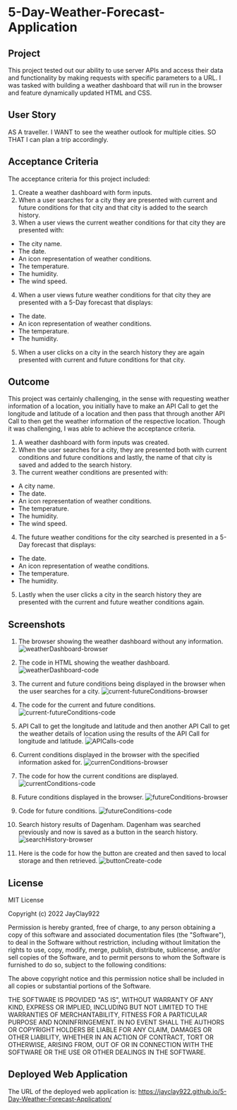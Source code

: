 # 5-Day-Weather-Forecast-Application

## Project
This project tested out our ability to use server APIs and access their data and functionality by making requests with specific parameters to a URL. I was tasked with building a weather dashboard that will run in the browser and feature dynamically updated HTML and CSS.

## User Story
AS A traveller.
I WANT to see the weather outlook for multiple cities.
SO THAT I can plan a trip accordingly.

## Acceptance Criteria
The acceptance criteria for this project included:

1. Create a weather dashboard with form inputs.
2. When a user searches for a city they are presented with current and future conditions for that city and that city is added to the search history.
3. When a user views the current weather conditions for that city they are presented with:
 - The city name.
 - The date.
 - An icon representation of weather conditions.
 - The temperature.
 - The humidity.
 - The wind speed.
4. When a user views future weather conditions for that city they are presented with a 5-Day forecast that displays:
 - The date.
 - An icon representation of weather conditions.
 - The temperature.
 - The humidity.
5. When a user clicks on a city in the search history they are again presented with current and future conditions for that city.

## Outcome
This project was certainly challenging, in the sense with requesting weather information of a location, you initially have to make an API Call to get the longitude and latitude of a location and then pass that through another API Call to then get the weather information of the respective location. Though it was challenging, I was able to achieve the acceptance criteria.

1. A weather dashboard with form inputs was created.
2. When the user searches for a city, they are presented both with current conditions and future conditions and lastly, the name of that city is saved and added to the search history.
3. The current weather conditions are presented with:
 - A city name.
 - The date.
 - An icon representation of weather conditions.
 - The temperature.
 - The humidity.
 - The wind speed.
4. The future weather conditions for the city searched is presented in a 5-Day forecast that displays:
 - The date.
 - An icon representation of weathe conditions.
 - The temperature.
 - The humidity.
5. Lastly when the user clicks a city in the search history they are presented with the current and future weather conditions again.

## Screenshots
1. The browser showing the weather dashboard without any information.
 ![weatherDashboard-browser](./assets/screenshots/weatherDashboard-browser.png)

2. The code in HTML showing the weather dashboard.
 ![weatherDashboard-code](./assets/screenshots/weatherDashboard-code.png)

3. The current and future conditions being displayed in the browser when the user searches for a city.
 ![current-futureConditions-browser](./assets/screenshots/current-futureConditions-browser.png)

4. The code for the current and future conditions.
 ![current-futureConditions-code](./assets/screenshots/current-futureConditions-code.png)

5. API Call to get the longitude and latitude and then another API Call to get the weather details of location using the results of the API Call for longitude and latitude.
 ![APICalls-code](./assets/screenshots/APICalls-code.png)

6. Current conditions displayed in the browser with the specified information asked for.
 ![currenConditions-browser](./assets/screenshots/currentConditions-browser.png)

7. The code for how the current conditions are displayed.
 ![currentConditions-code](./assets/screenshots/currentConditions-code.png)

8. Future conditions displayed in the browser.
 ![futureConditions-browser](./assets/screenshots/futureConditions-browser.png)

9. Code for future conditions.
 ![futureConditions-code](./assets/screenshots/futureConditions-code.png)

10. Search history results of Dagenham. Dagenham was searched previously and now is saved as a button in the search history.
 ![searchHistory-browser](./assets/screenshots/history-browser.png)

11. Here is the code for how the button are created and then saved to local storage and then retrieved.
 ![buttonCreate-code](./assets/screenshots/saveToHistory-code.png)


## License
MIT License

Copyright (c) 2022 JayClay922

Permission is hereby granted, free of charge, to any person obtaining a copy of this software and associated documentation files (the "Software"), to deal in the Software without restriction, including without limitation the rights to use, copy, modify, merge, publish, distribute, sublicense, and/or sell copies of the Software, and to permit persons to whom the Software is furnished to do so, subject to the following conditions:

The above copyright notice and this permission notice shall be included in all copies or substantial portions of the Software.

THE SOFTWARE IS PROVIDED "AS IS", WITHOUT WARRANTY OF ANY KIND, EXPRESS OR IMPLIED, INCLUDING BUT NOT LIMITED TO THE WARRANTIES OF MERCHANTABILITY, FITNESS FOR A PARTICULAR PURPOSE AND NONINFRINGEMENT. IN NO EVENT SHALL THE AUTHORS OR COPYRIGHT HOLDERS BE LIABLE FOR ANY CLAIM, DAMAGES OR OTHER LIABILITY, WHETHER IN AN ACTION OF CONTRACT, TORT OR OTHERWISE, ARISING FROM, OUT OF OR IN CONNECTION WITH THE SOFTWARE OR THE USE OR OTHER DEALINGS IN THE SOFTWARE.

## Deployed Web Application
The URL of the deployed web application is:
https://jayclay922.github.io/5-Day-Weather-Forecast-Application/